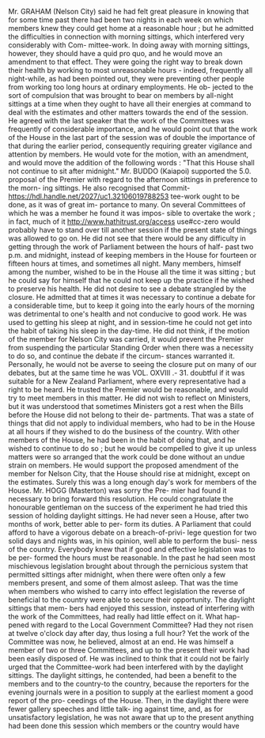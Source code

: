 Mr. GRAHAM (Nelson City) said he had felt great pleasure in knowing that for some time past there had been two nights in each week on which members knew they could get home at a reasonable hour ; but he admitted the difficulties in connection with morning sittings, which interfered very considerably with Com- mittee-work. In doing away with morning sittings, however, they should have a quid pro quo, and he would move an amendment to that effect. They were going the right way to break down their health by working to most unreasonable hours - indeed, frequently all night-while, as had been pointed out, they were preventing other people from working too long hours at ordinary employments. He ob- jected to the sort of compulsion that was brought to bear on members by all-night sittings at a time when they ought to have all their energies at command to deal with the estimates and other matters towards the end of the session. He agreed with the last speaker that the work of the Committees was frequently of considerable importance, and he would point out that the work of the House in the last part of the session was of double the importance of that during the earlier period, consequently requiring greater vigilance and attention by members. He would vote for the motion, with an amendment, and would move the addition of the following words : "That this House shall not continue to sit after midnight." Mr. BUDDO (Kaiapoi) supported the 5.0. proposal of the Premier with regard to the afternoon sittings in preference to the morn- ing sittings. He also recognised that Commit- https://hdl.handle.net/2027/uc1.32106019788253 tee-work ought to be done, as it was of great im- portance to many. On several Committees of which he was a member he found it was impos- sible to overtake the work ; in fact, much of it http://www.hathitrust.org/access use#cc-zero would probably have to stand over till another session if the present state of things was allowed to go on. He did not see that there would be any difficulty in getting through the work of Parliament between the hours of half- past two p.m. and midnight, instead of keeping members in the House for fourteen or fifteen hours at times, and sometimes all night. Many members, himself among the number, wished to be in the House all the time it was sitting ; but he could say for himself that he could not keep up the practice if he wished to preserve his health. He did not desire to see a debate strangled by the closure. He admitted that at times it was necessary to continue a debate for a considerable time, but to keep it going into the early hours of the morning was detrimental to one's health and not conducive to good work. He was used to getting his sleep at night, and in session-time he could not get into the habit of taking his sleep in the day-time. He did not think, if the motion of the member for Nelson City was carried, it would prevent the Premier from suspending the particular Standing Order when there was a necessity to do so, and continue the debate if the circum- stances warranted it. Personally, he would not be averse to seeing the closure put on many of our debates, but at the same time he was VOL. OXVIII .- 31. doubtful if it was suitable for a New Zealand Parliament, where every representative had a right to be heard. He trusted the Premier would be reasonable, and would try to meet members in this matter. He did not wish to reflect on Ministers, but it was understood that sometimes Ministers got a rest when the Bills before the House did not belong to their de- partments. That was a state of things that did not apply to individual members, who had to be in the House at all hours if they wished to do the business of the country. With other members of the House, he had been in the habit of doing that, and he wished to continue to do so ; but he would be compelled to give it up unless matters were so arranged that the work could be done without an undue strain on members. He would support the proposed amendment of the member for Nelson City, that the House should rise at midnight, except on the estimates. Surely this was a long enough day's work for members of the House. Mr. HOGG (Masterton) was sorry the Pre- mier had found it necessary to bring forward this resolution. He could congratulate the honourable gentleman on the success of the experiment he had tried this session of holding daylight sittings. He had never seen a House, after two months of work, better able to per- form its duties. A Parliament that could afford to have a vigorous debate on a breach-of-privi- lege question for two solid days and nights was, in his opinion, well able to perform the busi- ness of the country. Everybody knew that if good and effective legislation was to be per- formed the hours must be reasonable. In the past he had seen most mischievous legislation brought about through the pernicious system that permitted sittings after midnight, when there were often only a few members present, and some of them almost asleep. That was the time when members who wished to carry into effect legislation the reverse of beneficial to the country were able to secure their opportunity. The daylight sittings that mem- bers had enjoyed this session, instead of interfering with the work of the Committees, had really had little effect on it. What hap- pened with regard to the Local Government Committee? Had they not risen at twelve o'clock day after day, thus losing a full hour? Yet the work of the Committee was now, he believed, almost at an end. He was himself a member of two or three Committees, and up to the present their work had been easily disposed of. He was inclined to think that it could not be fairly urged that the Committee-work had been interfered with by the daylight sittings. The daylight sittings, he contended, had been a benefit to the members and to the country-to the country, because the reporters for the evening journals were in a position to supply at the earliest moment a good report of the pro- ceedings of the House. Then, in the daylight there were fewer gallery speeches and little talk- ing against time, and, as for unsatisfactory legislation, he was not aware that up to the present anything had been done this session which members or the country would have 